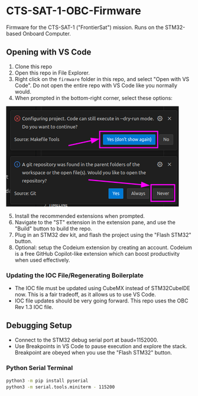 # CTS-SAT-1-OBC-Firmware
Firmware for the CTS-SAT-1 ("FrontierSat") mission. Runs on the STM32-based Onboard Computer.

## Opening with VS Code

1. Clone this repo
2. Open this repo in File Explorer.
3. Right click on the `firmware` folder in this repo, and select "Open with VS Code". Do not open the entire repo with VS Code like you normally would.
4. When prompted in the bottom-right corner, select these options:

![VS Code initial opening options](/docs/media/vs-code-startup-instructions.png)

5. Install the recommended extensions when prompted.
6. Navigate to the "ST" extension in the extension pane, and use the "Build" button to build the repo.
7. Plug in an STM32 dev kit, and flash the project using the "Flash STM32" button.
8. Optional: setup the Codeium extension by creating an account. Codeium is a free GitHub Copilot-like extension which can boost productivity when used effectively.

### Updating the IOC File/Regenerating Boilerplate

* The IOC file must be updated using CubeMX instead of STM32CubeIDE now. This is a fair tradeoff, as it allows us to use VS Code.
* IOC file updates should be very going forward. This repo uses the OBC Rev 1.3 IOC file.

## Debugging Setup
* Connect to the STM32 debug serial port at baud=1152000.
* Use Breakpoints in VS Code to pause execution and explore the stack. Breakpoint are obeyed when you use the "Flash STM32" button.

### Python Serial Terminal

```bash
python3 -m pip install pyserial
python3 -m serial.tools.miniterm - 115200
```
